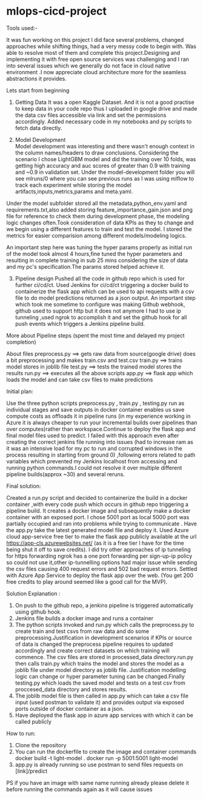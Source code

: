 # mlops-cicd-project
Tools used:-

It was fun working on this project I did face several problems, changed approaches while shifting things, had a very messy code to begin with. Was able to resolve most of them and complete this project.Designing and implementing it with free open source services was challenging and I ran into several issues which we generally do not face in cloud native environment .I now appreciate cloud architecture more for the seamless abstractions it provides.

Lets start from beginning 

1. Getting Data 
It was a open Kaggle Dataset. And it is not a good practise to keep data in your code repo thus I uploaded in google drive and made the data csv files accessible via link and set the permissions accordingly. Added necessary code in my notebooks and py scripts to fetch data directly.

2. Model Development  
Model development was interesting and there wasn't enough context in the column names/headers to draw conclusions. Considering the scenario I chose LightGBM model and did the training over 10 folds, was getting high accuracy and auc scores of greater than 0.9 with training and ~0.9 in validation set. Under the model-development folder you will see mlruns/0 where you can see previous runs as I was using mlflow to track each experiment while storing the model artifacts,inputs,metrics,params and meta.yaml.

Under the model subfolder stored all the metadata,python_env.yaml and requirements.txt,also added storing feature_importance_gain.json and png file for reference to check them during development phase, the modeling logic changes often.Took consideration of data KPIs as they to change and we begin using a different features to train and test the model. I stored the metrics for easier comparision among different models/modeling logics.

An important step here was tuning the hyper params properly as initial run of the model took almost 4 hours,fine tuned the hyper parameters and resulting in complete training in sub 25 mins considering the size of data and my pc's specification.The params stored helped achieve it.

3. Pipeline design 
Pushed all the code in github repo which is used for further ci/cd/ct. Used Jenkins for ci/cd/ct triggering a docker build to containerize the flask app which can be used to api requests with a csv file to do model predictions returned as a json output. An important step which took me sometime to configure was making Github webhook, github used to support http but it does not anymore I had to use ip tunneling ,used ngrok to accomplish it and set the github hook for all push events which triggers a Jenkins pipeline build.

More about Pipeline steps (spent the most time and delayed my project completion) 

About files
preprocess.py ==> gets raw data from source(google drive) does a bit preprocessing and makes train.csv and test.csv
train.py ==> trains model stores in joblib file
test.py ==> tests the trained model stores the results 
run.py ==> executes all the above scripts
app.py ==> flask app which loads the model and can take csv files to make predictions

Initial plan:

Use the three python scripts preprocess.py , train.py , testing.py run as individual stages and save outputs in docker container enables us save compute costs as offloads it in pipeline runs (in my experience working in Azure it is always cheaper to run your incremental builds over pipelines than over computes)rather than workspace.Continue to deploy the flask app and final model files used to predict.  I failed with this approach even after creating the correct jenkins file running into issues (had to increase ram as it was an intensive load for my pc to run and corrupted windows in the process resulting in starting from ground 0) ,following errors related to path variables which prevented my Jenkins localhost from accessing and running python commands.I could not resolve it over multiple different pipeline builds(approx ~30) and several reruns.

Final solution:

Created a run.py script and decided to containerize the build in a docker container ,with every code push which occurs in github repo triggering a pipeline build. It creates a docker image and subsequently make a docker container with an exposed port. I chose 5001 port as local 5000 port was partially occupied and ran into problems while trying to communicate . Have the app.py take the latest generated model file and deploy it. Used Azure cloud app-service free tier to make the flask app publicly available at the url https://app-cls.azurewebsites.net/ (as it is a free tier I have for the time being shut it off to save credits). I did try other approaches of ip tunneling for https forwarding ngrok has a one port forwarding per sign-up-ip policy so could not use it,other ip-tunnelling options had major issue while sending the csv files causing 400 request errors and 502 bad request errors. Settled with Azure App Service to deploy the flask app over the web. (You get 200 free credits to play around seemed like a good call for the MVP).

Solution Explanation :

1. On push to the github repo, a jenkins pipeline is triggered automatically using github hook.
2. Jenkins file builds a docker image and runs a container
3. The python scripts invoked and run.py which calls the preprocess.py to create train and test csvs from raw data and do some preprocessing.Justification in development scenarios if KPIs or source of data is changed the preprocess pipeline requires to updated accordingly and create correct datasets on which training will commence. The csv files are stored in processed_data directory.run.py then calls train.py which trains the model and stores the model as a joblib file under model directory as joblib file. Justification modelling logic can change or hyper parameter tuning can be changed.Finally testing.py which loads the saved model and tests on a test csv from proccesed_data directory and stores results.
4. The joblib model file is then called in app.py which can take a csv file input (used postman to validate it) and provides output via exposed ports outside of docker container as a json.
5. Have deployed the flask app in azure app services with which it can be called publicly

How to run:

1. Clone the repository
2. You can run the dockerfile to create the image and container 
commands 
docker build -t light-model .
docker run -p 5001:5001 light-model
3. app.py is already running so use postman to send files requests on [link]/predict

PS if you have an image with same name running already please delete it before running the commands again as it will cause issues




